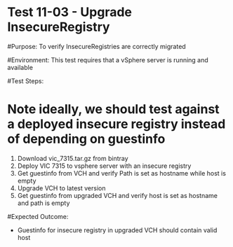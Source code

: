 Test 11-03 - Upgrade InsecureRegistry
=======

#Purpose:
To verify InsecureRegistries are correctly migrated

#Environment:
This test requires that a vSphere server is running and available

#Test Steps:

# Note ideally, we should test against a deployed insecure registry instead of depending on guestinfo
1. Download vic_7315.tar.gz from bintray
2. Deploy VIC 7315 to vsphere server with an insecure registry
3. Get guestinfo from VCH and verify Path is set as hostname while host is empty
4. Upgrade VCH to latest version
5. Get guestinfo from upgraded VCH and verify host is set as hostname and path is empty


#Expected Outcome:
* Guestinfo for insecure registry in upgraded VCH should contain valid host
